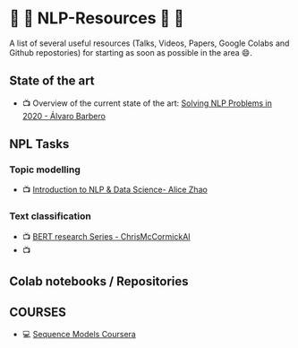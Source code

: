 # :page_facing_up: :page_facing_up: NLP-Resources :page_facing_up: :page_facing_up:

A list of several useful resources (Talks, Videos, Papers, Google Colabs and Github repostories) for starting as soon as possible in the area :smile:.

## State of the art

* :tv: Overview of the current state of the art: [Solving NLP Problems in 2020 - Álvaro Barbero](https://www.youtube.com/watch?v=bowItZqLW2Y)

## NPL Tasks

### Topic modelling

* :tv: [Introduction to NLP & Data Science- Alice Zhao](https://www.youtube.com/watch?v=5BVebXXb2o4)

### Text classification

* :tv: [BERT research Series - ChrisMcCormickAI](https://www.youtube.com/watch?v=FKlPCK1uFrc&list=PLam9sigHPGwOBuH4_4fr-XvDbe5uneaf6)
* :tv: 


## Colab notebooks / Repositories


## COURSES

* :computer: [Sequence Models Coursera](https://www.coursera.org/learn/nlp-sequence-models)

